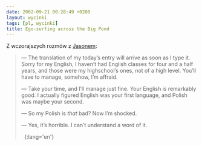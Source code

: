 ```yaml
---
date: 2002-09-21 00:28:49 +0200
layout: wycinki
tags: [pl, wycinki]
title: Ego-surfing across the Big Pond
---
```


Z wczorajszych rozmów z [Jasonem](http://deeplyshallow.com/ 'deeplyshallow'):

> — The translation of my today’s entry will arrive as soon as I type it. Sorry for my English, I haven’t had English classes for four and a half years, and those were my highschool’s ones, not of a high level. You’ll have to manage, somehow, I’m affraid.
>
> — Take your time, and I’ll manage just fine. Your English is remarkably good. I actually figured English was your first language, and Polish was maybe your second.
>
> — So my Polish is _that_ bad? Now I’m shocked.
>
> — Yes, it’s horrible. I can’t understand a word of it.
>
>  
{:lang='en'}
